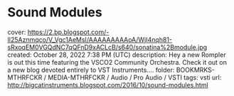 # Sound Modules

cover: https://2.bp.blogspot.com/-Il25Aznmqco/V_Vgc1AeMsI/AAAAAAAAAoA/WjI4nqh81-sRxoqEM0VGQdNC7qQFnD9xACLcB/s640/sonatina%2Bmodule.jpg
created: October 28, 2022 7:38 PM (UTC)
description: Hey a new Rompler is out this time featuring the VSCO2 Community Orchestra. Check it out on a new blog devoted entirely to VST Instruments....
folder: BOOKMRKS-MTHRFCKR / MEDIA-MTHRFCKR / Audio / Pro Audio / VSTI
tags: vsti
url: http://bigcatinstruments.blogspot.com/2016/10/sound-modules.html